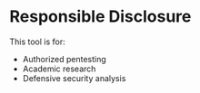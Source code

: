 # Responsible Disclosure  
This tool is for:  
- Authorized pentesting  
- Academic research  
- Defensive security analysis  
